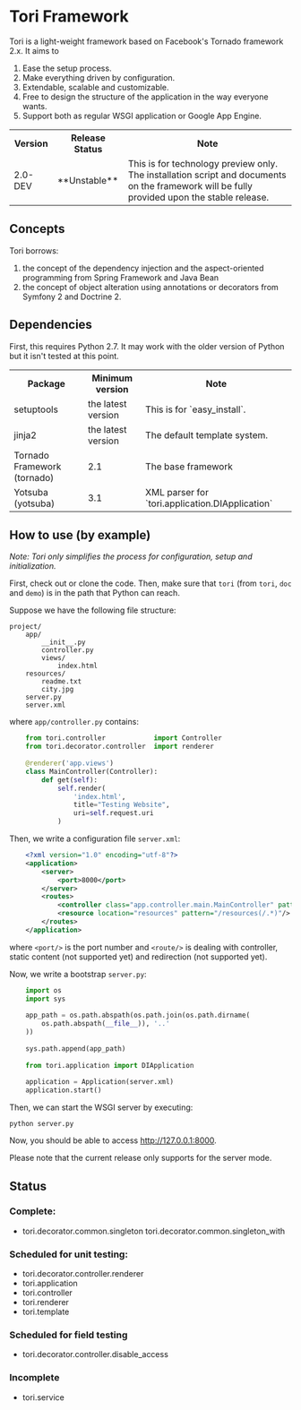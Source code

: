 # Tori Framework

Tori is a light-weight framework based on Facebook's Tornado framework 2.x. It aims to

1. Ease the setup process.
2. Make everything driven by configuration.
3. Extendable, scalable and customizable.
4. Free to design the structure of the application in the way everyone wants.
5. Support both as regular WSGI application or Google App Engine.

<table>
	<tr><th>Version</th><th>Release Status</th><th>Note</th></tr>
	<tr>
		<td>2.0-DEV</td>
		<td>
			**Unstable**
		</td>
		<td>
            This is for technology preview only. The installation script and documents
            on the framework will be fully provided upon the stable release.
		</td>
	</tr>
</table>

## Concepts

Tori borrows:

1. the concept of the dependency injection and the aspect-oriented programming from Spring Framework and Java Bean
2. the concept of object alteration using annotations or decorators from Symfony 2 and Doctrine 2.

## Dependencies

First, this requires Python 2.7. It may work with the older version of Python but it isn't tested at this point.

<table>
	<tr><th>Package</th><th>Minimum version</th><th>Note</th></tr>
	<tr>
		<td>setuptools</td>
		<td>the latest version</td>
		<td>This is for `easy_install`.</td>
	</tr>
	<tr>
		<td>jinja2</td>
		<td>the latest version</td>
		<td>The default template system.</td>
	</tr>
	<tr>
		<td>Tornado Framework (tornado)</td>
		<td>2.1</td>
		<td>The base framework</td>
	</tr>
    <tr>
		<td>Yotsuba (yotsuba)</td>
		<td>3.1</td>
		<td>XML parser for `tori.application.DIApplication`</td>
	</tr>
</table>

## How to use (by example)

_Note: Tori only simplifies the process for configuration, setup and initialization._

First, check out or clone the code. Then, make sure that `tori` (from `tori`, `doc` and `demo`) is in the path that Python can reach.

Suppose we have the following file structure:

	project/
		app/
			__init__.py
			controller.py
			views/
				index.html
		resources/
			readme.txt
			city.jpg
		server.py
		server.xml

where `app/controller.py` contains:

```python
	from tori.controller            import Controller
	from tori.decorator.controller  import renderer
	
	@renderer('app.views')
	class MainController(Controller):
		def get(self):
			self.render(
				'index.html',
				title="Testing Website",
				uri=self.request.uri
			)
```

Then, we write a configuration file `server.xml`:

```xml
	<?xml version="1.0" encoding="utf-8"?>
	<application>
	    <server>
	        <port>8000</port>
	    </server>
	    <routes>
	        <controller class="app.controller.main.MainController" pattern="/">
	        <resource location="resources" pattern="/resources(/.*)"/>
	    </routes>
	</application>
```

where `<port/>` is the port number and `<route/>` is dealing with controller, static content (not supported yet) and redirection (not supported yet).

Now, we write a bootstrap `server.py`:

```python
	import os
	import sys
	
	app_path = os.path.abspath(os.path.join(os.path.dirname(
		os.path.abspath(__file__)), '..'
	))
	
	sys.path.append(app_path)
	
	from tori.application import DIApplication
	
	application = Application(server.xml)
	application.start()
```

Then, we can start the WSGI server by executing:

	python server.py

Now, you should be able to access http://127.0.0.1:8000.

Please note that the current release only supports for the server mode.

## Status

### Complete:

- tori.decorator.common.singleton
tori.decorator.common.singleton_with

### Scheduled for unit testing:

- tori.decorator.controller.renderer
- tori.application
- tori.controller
- tori.renderer
- tori.template

### Scheduled for field testing

- tori.decorator.controller.disable_access

### Incomplete

- tori.service
